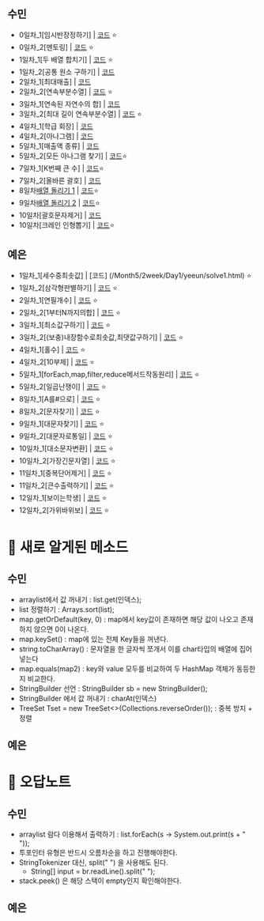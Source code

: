 ## 수민
- 0일차\_1[임시반장정하기] | [코드](/Month5/1week/Day0/sumin/solve1.java) ⭐️
- 0일차\_2[멘토링] | [코드](/Month5/1week/Day0/sumin/solve2.java) ⭐️
- 1일차\_1[두 배열 합치기] | [코드](/Month5/2week/Day1/sumin/solve1.java) ⭐️
- 1일차\_2[공통 원소 구하기] | [코드](/Month5/2week/Day1/sumin/solve2.java)
- 2일차\_1[최대매출] | [코드](/Month5/2week/Day2/sumin/solve1.java)
- 2일차\_2[연속부분수열] | [코드](/Month5/2week/Day2/sumin/solve2.java) ⭐️
- 3일차\_1[연속된 자연수의 합] | [코드](/Month5/2week/Day3/sumin/solve1.java)
- 3일차\_2[최대 길이 연속부분수열] | [코드](/Month5/2week/Day3/sumin/solve2.java) ⭐️
- 4일차\_1[학급 회장] | [코드](/Month5/2week/Day4/sumin/solve1.java)
- 4일차\_2[아나그램] | [코드](/Month5/2week/Day4/sumin/solve2.java)
- 5일차\_1[매출액 종류] | [코드](/Month5/2week/Day4/sumin/solve1.java)
- 5일차\_2[모든 아나그램 찾기] | [코드](/Month5/2week/Day4/sumin/solve2.java)⭐️
- 7일차_1[K번째 큰 수] | [코드](/Month5/3week/Day7/sumin/solve1.java)⭐️
- 7일차_2[올바른 괄호] | [코드](/Month5/3week/Day7/sumin/solve2.java) 
- 8일차[배열 돌리기 1](https://www.acmicpc.net/problem/16926) | [코드](/Month5/3week/Day8/sumin/solve.java)⭐️
- 9일차[배열 돌리기 2](https://www.acmicpc.net/problem/16927) | [코드](/Month5/3week/Day9/sumin/solve.java)⭐️
- 10일차[괄호문자제거] | [코드](/Month5/3week/Day10/sumin/solve1.java)
- 10일차[크레인 인형뽑기] | [코드](/Month5/3week/Day10/sumin/solve2.java)⭐️

## 예은

- 1일차\_1[세수중최솟값] | [코드] (/Month5/2week/Day1/yeeun/solve1.html) ⭐️
- 1일차\_2[삼각형판별하기] | [코드](/Month5/2week/Day1/yeeun/solve2.html) ⭐️
- 2일차\_1[연필개수] | [코드](/Month5/2week/Day2/yeeun/solve1.html) ⭐️
- 2일차\_2[1부터N까지의합] | [코드](/Month5/2week/Day2/yeeun/solve2.html) ⭐️
- 3일차\_1[최소값구하기] | [코드](/Month5/2week/Day3/yeeun/solve1.html) ⭐️
- 3일차\_2[(보충)내장함수로최솟값,최댓값구하기] | [코드](/Month5/2week/Day3/yeeun/solve2.html) ⭐️
- 4일차\_1[홀수] | [코드](/Month5/2week/Day4/yeeun/solve1.html) ⭐️
- 4일차\_2[10부제] | [코드](/Month5/2week/Day4/yeeun/solve2.html) ⭐️
- 5일차\_1[forEach,map,filter,reduce메서드작동원리] | [코드](/Month5/2week/Day5/yeeun/solve1.html) ⭐️
- 5일차\_2[일곱난쟁이] | [코드](/Month5/2week/Day5/yeeun/solve2.html) ⭐️
- 8일차\_1[A를#으로] | [코드](/Month5/2week/Day7/yeeun/solve1.html) ⭐️
- 8일차\_2[문자찾기] | [코드](/Month5/2week/Day7/yeeun/solve2.html) ⭐️
- 9일차\_1[대문자찾기] | [코드](/Month5/3week/Day9/yeeun/solve1.html) ⭐️
- 9일차\_2[대문자로통일] | [코드](/Month5/3week/Day9/yeeun/solve2.html) ⭐️
- 10일차\_1[대소문자변환] | [코드](/Month5/3week/Day10/yeeun/solve1.html) ⭐️
- 10일차\_2[가장긴문자열] | [코드](/Month5/3week/Day10/yeeun/solve2.html) ⭐️
- 11일차\_1[중복단어제거] | [코드](/Month5/3week/Day11/yeeun/solve1.html) ⭐️
- 11일차\_2[큰수출력하기] | [코드](/Month5/3week/Day11/yeeun/solve2.html) ⭐️
- 12일차\_1[보이는학생] | [코드](/Month5/4week/Day12/yeeun/solve1.html) ⭐️
- 12일차\_2[가위바위보] | [코드](/Month5/4week/Day12/yeeun/solve2.html) ⭐️



# 📌 새로 알게된 메소드

## 수민

* arraylist에서 값 꺼내기 : list.get(인덱스);
* list 정렬하기 : Arrays.sort(list);
* map.getOrDefault(key, 0) : map에서 key값이 존재하면 해당 값이 나오고 존재하지 않으면 0이 나온다. 
* map.keySet() : map에 있는 전체 Key들을 꺼낸다.
* string.toCharArray() : 문자열을 한 글자씩 쪼개서 이를 char타입의 배열에  집어넣는다
* map.equals(map2) : key와 value 모두를 비교하여 두 HashMap 객체가 동등한지 비교한다. 
* StringBuilder 선언 : StringBuilder sb = new StringBuilder();
* StringBuilder 에서 값 꺼내기 : charAt(인덱스)
* TreeSet<Integer> Tset = new TreeSet<>(Collections.reverseOrder()); : 중복 방지 + 정렬

## 예은

# 📌 오답노트

## 수민

- arraylist 람다 이용해서 출력하기 : list.forEach(s -> System.out.print(s + " "));
- 투포인터 유형은 반드시 오름차순을 하고 진행해야한다.
- StringTokenizer 대신, split(" ") 을 사용해도 된다.
  - String[] input = br.readLine().split(" ");
- stack.peek() 은 해당 스택이 empty인지 확인해야한다. 

## 예은
